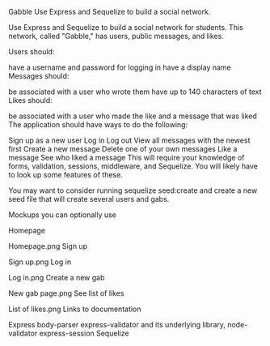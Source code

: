 Gabble
Use Express and Sequelize to build a social network.

Use Express and Sequelize to build a social network for students. This network, called "Gabble," has users, public messages, and likes.

Users should:

have a username and password for logging in
have a display name
Messages should:

be associated with a user who wrote them
have up to 140 characters of text
Likes should:

be associated with a user who made the like and a message that was liked
The application should have ways to do the following:

Sign up as a new user
Log in
Log out
View all messages with the newest first
Create a new message
Delete one of your own messages
Like a message
See who liked a message
This will require your knowledge of forms, validation, sessions, middleware, and Sequelize. You will likely have to look up some features of these.

You may want to consider running sequelize seed:create and create a new seed file that will create several users and gabs.

Mockups you can optionally use  

Homepage  

Homepage.png
Sign up  

Sign up.png
Log in  

Log in.png
Create a new gab  

New gab page.png
See list of likes  

List of likes.png
Links to documentation  

Express
body-parser
express-validator and its underlying library, node-validator
express-session
Sequelize
